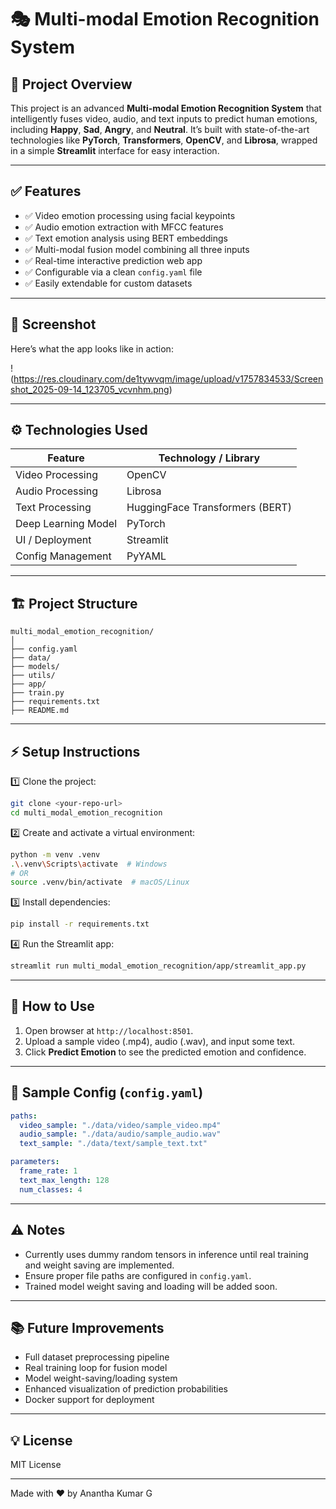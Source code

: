 # 🎭 Multi-modal Emotion Recognition System

## 🚀 Project Overview

This project is an advanced **Multi-modal Emotion Recognition System** that intelligently fuses video, audio, and text inputs to predict human emotions, including **Happy**, **Sad**, **Angry**, and **Neutral**. It’s built with state-of-the-art technologies like **PyTorch**, **Transformers**, **OpenCV**, and **Librosa**, wrapped in a simple **Streamlit** interface for easy interaction.

---

## ✅ Features

- ✅ Video emotion processing using facial keypoints
- ✅ Audio emotion extraction with MFCC features
- ✅ Text emotion analysis using BERT embeddings
- ✅ Multi-modal fusion model combining all three inputs
- ✅ Real-time interactive prediction web app
- ✅ Configurable via a clean `config.yaml` file
- ✅ Easily extendable for custom datasets

---

## 📸 Screenshot

Here’s what the app looks like in action:

!(https://res.cloudinary.com/de1tywvqm/image/upload/v1757834533/Screenshot_2025-09-14_123705_vcvnhm.png)

---

## ⚙️ Technologies Used

| Feature             | Technology / Library           |
|---------------------|--------------------------------|
| Video Processing    | OpenCV                         |
| Audio Processing    | Librosa                        |
| Text Processing     | HuggingFace Transformers (BERT) |
| Deep Learning Model | PyTorch                        |
| UI / Deployment     | Streamlit                      |
| Config Management   | PyYAML                         |

---

## 🏗️ Project Structure

```plaintext
multi_modal_emotion_recognition/
│
├── config.yaml
├── data/
├── models/
├── utils/
├── app/
├── train.py
├── requirements.txt
├── README.md
````

---

## ⚡ Setup Instructions

1️⃣ Clone the project:

```bash
git clone <your-repo-url>
cd multi_modal_emotion_recognition
```

2️⃣ Create and activate a virtual environment:

```bash
python -m venv .venv
.\.venv\Scripts\activate  # Windows
# OR
source .venv/bin/activate  # macOS/Linux
```

3️⃣ Install dependencies:

```bash
pip install -r requirements.txt
```

4️⃣ Run the Streamlit app:

```bash
streamlit run multi_modal_emotion_recognition/app/streamlit_app.py
```

---

## 🚀 How to Use

1. Open browser at `http://localhost:8501`.
2. Upload a sample video (.mp4), audio (.wav), and input some text.
3. Click **Predict Emotion** to see the predicted emotion and confidence.

---

## 📝 Sample Config (`config.yaml`)

```yaml
paths:
  video_sample: "./data/video/sample_video.mp4"
  audio_sample: "./data/audio/sample_audio.wav"
  text_sample: "./data/text/sample_text.txt"

parameters:
  frame_rate: 1
  text_max_length: 128
  num_classes: 4
```

---

## ⚠️ Notes

* Currently uses dummy random tensors in inference until real training and weight saving are implemented.
* Ensure proper file paths are configured in `config.yaml`.
* Trained model weight saving and loading will be added soon.

---

## 📚 Future Improvements

* Full dataset preprocessing pipeline
* Real training loop for fusion model
* Model weight-saving/loading system
* Enhanced visualization of prediction probabilities
* Docker support for deployment

---

## 💡 License

MIT License

---

Made with ❤️ by Anantha Kumar G

```

```
